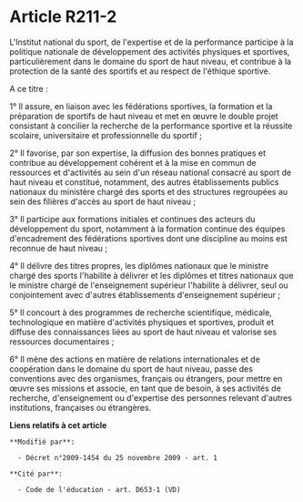 # Article R211-2

L'Institut national du sport, de l'expertise et de la performance participe à la politique nationale de développement des
activités physiques et sportives, particulièrement dans le domaine du sport de haut niveau, et contribue à la protection de
la santé des sportifs et au respect de l'éthique sportive. 

A ce titre : 

1° Il assure, en liaison avec les fédérations sportives, la formation et la préparation de sportifs de haut niveau et met en
œuvre le double projet consistant à concilier la recherche de la performance sportive et la réussite scolaire, universitaire
et professionnelle du sportif ; 

2° Il favorise, par son expertise, la diffusion des bonnes pratiques et contribue au développement cohérent et à la mise en
commun de ressources et d'activités au sein d'un réseau national consacré au sport de haut niveau et constitué, notamment,
des autres établissements publics nationaux du ministère chargé des sports et des structures regroupées au sein des filières
d'accès au sport de haut niveau ; 

3° Il participe aux formations initiales et continues des acteurs du développement du sport, notamment à la formation
continue des équipes d'encadrement des fédérations sportives dont une discipline au moins est reconnue de haut niveau ; 

4° Il délivre des titres propres, les diplômes nationaux que le ministre chargé des sports l'habilite à délivrer et les
diplômes et titres nationaux que le ministre chargé de l'enseignement supérieur l'habilite à délivrer, seul ou conjointement
avec d'autres établissements d'enseignement supérieur ; 

5° Il concourt à des programmes de recherche scientifique, médicale, technologique en matière d'activités physiques et
sportives, produit et diffuse des connaissances liées au sport de haut niveau et valorise ses ressources documentaires ; 

6° Il mène des actions en matière de relations internationales et de coopération dans le domaine du sport de haut niveau,
passe des conventions avec des organismes, français ou étrangers, pour mettre en œuvre ses missions et associe, en tant que
de besoin, à ses activités de recherche, d'enseignement ou d'expertise des personnes relevant d'autres institutions,
françaises ou étrangères.

**Liens relatifs à cet article**

	**Modifié par**:

	  - Décret n°2009-1454 du 25 novembre 2009 - art. 1

	**Cité par**:

	  - Code de l'éducation - art. D653-1 (VD)
